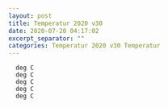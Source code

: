 ```yaml
---
layout: post
title: Temperatur 2020 v30
date: 2020-07-20 04:17:02
excerpt_separator: ""
categories: Temperatur 2020 v30 Temperatur
---
```

```
  deg C
  deg C
  deg C
  deg C
  deg C
```
